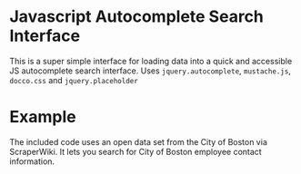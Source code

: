 # Javascript Autocomplete Search Interface

This is a super simple interface for loading data into a quick and accessible JS autocomplete search interface. Uses `jquery.autocomplete`, `mustache.js`, `docco.css` and `jquery.placeholder`

# Example

The included code uses an open data set from the City of Boston via ScraperWiki. It lets you search for City of Boston employee contact information.